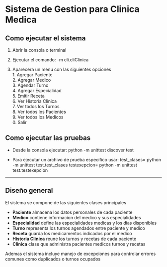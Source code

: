 # Sistema de Gestion para Clinica Medica

## Como ejecutar el sistema

1. Abrir la consola o terminal  
2. Ejecutar el comando: -m cli.cliClinica
                        
3. Aparecera un menu con las siguientes opciones  
              1. Agregar Paciente  
              2. Agregar Medico  
              3. Agendar Turno  
              4. Agregar Especialidad  
              5. Emitir Receta  
              6. Ver Historia Clinica  
              7. Ver todos los Turnos  
              8. Ver todos los Pacientes  
              9. Ver todos los Medicos  
              0. Salir  

## Como ejecutar las pruebas

- Desde la consola ejecutar: python -m unittest discover test

- Para ejecutar un archivo de prueba específico usar:
test_clases= python -m unittest test.test_clases
testexepcion= python -m unittest test.testexepcion
---

## Diseño general

El sistema se compone de las siguientes clases principales

- **Paciente** almacena los datos personales de cada paciente  
- **Medico** contiene informacion del medico y sus especialidades  
- **Especialidad** define las especialidades medicas y los dias disponibles  
- **Turno** representa los turnos agendados entre paciente y medico  
- **Receta** guarda los medicamentos indicados por el medico  
- **Historia Clinica** reune los turnos y recetas de cada paciente  
- **Clinica** clase que administra pacientes medicos turnos y recetas

Ademas el sistema incluye manejo de excepciones para controlar errores comunes como duplicados o turnos ocupados
